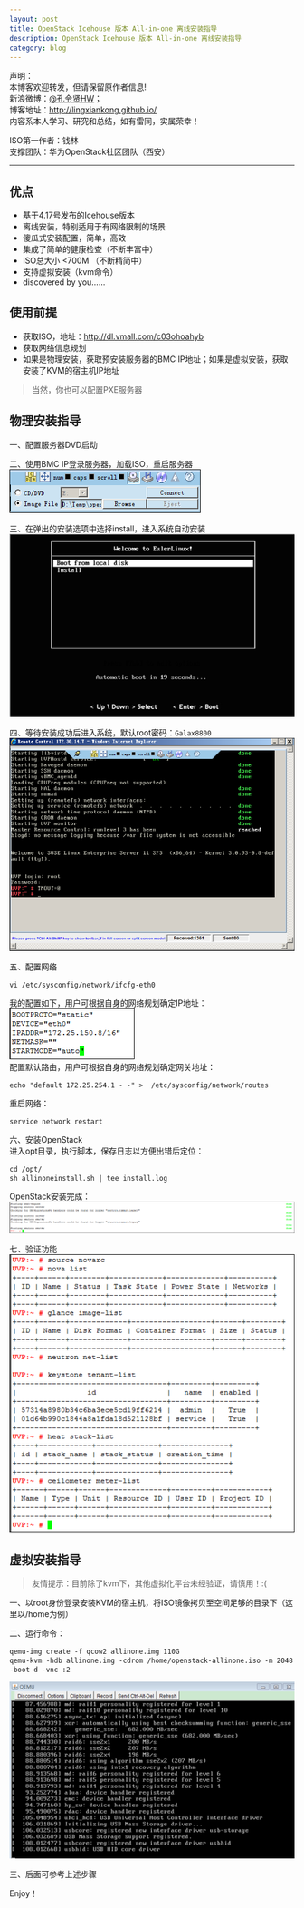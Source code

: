 ```yaml
---
layout: post
title: OpenStack Icehouse 版本 All-in-one 离线安装指导
description: OpenStack Icehouse 版本 All-in-one 离线安装指导
category: blog
---
```


声明：  
本博客欢迎转发，但请保留原作者信息!  
新浪微博：[@孔令贤HW](http://weibo.com/lingxiankong)；   
博客地址：<http://lingxiankong.github.io/>  
内容系本人学习、研究和总结，如有雷同，实属荣幸！

ISO第一作者：钱林  
支撑团队：华为OpenStack社区团队（西安）

----------

## 优点
* 基于4.17号发布的Icehouse版本
* 离线安装，特别适用于有网络限制的场景
* 傻瓜式安装配置，简单，高效
* 集成了简单的健康检查（不断丰富中）
* ISO总大小 <700M （不断精简中）
* 支持虚拟安装（kvm命令）
* discovered by you……

## 使用前提
* 获取ISO，地址：<http://dl.vmall.com/c03ohoahyb>
* 获取网络信息规划
* 如果是物理安装，获取预安装服务器的BMC IP地址；如果是虚拟安装，获取安装了KVM的宿主机IP地址

> 当然，你也可以配置PXE服务器

## 物理安装指导
一、配置服务器DVD启动  

二、使用BMC IP登录服务器，加载ISO，重启服务器  
![](/images/2014-04-29-openstack-icehouse-allinone/1.png)

三、在弹出的安装选项中选择install，进入系统自动安装  
![](/images/2014-04-29-openstack-icehouse-allinone/6.png)

四、等待安装成功后进入系统，默认root密码：`Galax8800`  
![](/images/2014-04-29-openstack-icehouse-allinone/2.png)

五、配置网络

    vi /etc/sysconfig/network/ifcfg-eth0

我的配置如下，用户可根据自身的网络规划确定IP地址：  
![](/images/2014-04-29-openstack-icehouse-allinone/3.png)  
配置默认路由，用户可根据自身的网络规划确定网关地址：  

    echo "default 172.25.254.1 - -" >  /etc/sysconfig/network/routes

重启网络：  

    service network restart

六、安装OpenStack  
进入opt目录，执行脚本，保存日志以方便出错后定位：  

    cd /opt/
    sh allinoneinstall.sh | tee install.log

OpenStack安装完成：  
![](/images/2014-04-29-openstack-icehouse-allinone/4.png)  

七、验证功能  
![](/images/2014-04-29-openstack-icehouse-allinone/5.png)

## 虚拟安装指导

> 友情提示：目前除了kvm下，其他虚拟化平台未经验证，请慎用！:(

一、以root身份登录安装KVM的宿主机，将ISO镜像拷贝至空间足够的目录下（这里以/home为例）

二、运行命令：  

    qemu-img create -f qcow2 allinone.img 110G
    qemu-kvm -hdb allinone.img -cdrom /home/openstack-allinone.iso -m 2048 -boot d -vnc :2
    
![](/images/2014-04-29-openstack-icehouse-allinone/7.png)

三、后面可参考上述步骤

Enjoy！